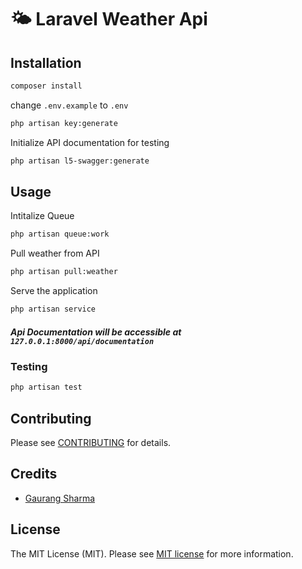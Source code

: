 # 🌤️ Laravel Weather Api

## Installation
```bash
composer install
```
change `.env.example` to `.env`
```bash
php artisan key:generate
```
Initialize API documentation for testing
```bash
php artisan l5-swagger:generate
```
## Usage
Intitalize Queue
```bash
php artisan queue:work
```
Pull weather from API
```bash
php artisan pull:weather
```
Serve the application
```bash
php artisan service
```
##### Api Documentation will be accessible at `127.0.0.1:8000/api/documentation`
### Testing

```bash
php artisan test
```
## Contributing

Please see [CONTRIBUTING](CONTRIBUTING.md) for details.

## Credits

- [Gaurang Sharma](https://github.com/gaurang-commits)

## License
The MIT License (MIT). Please see [MIT license](https://opensource.org/licenses/MIT) for more information.